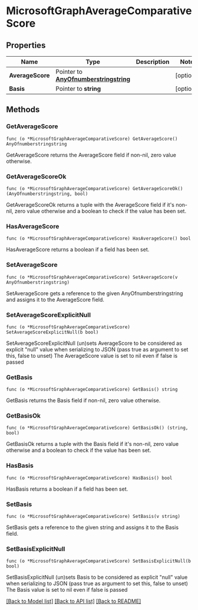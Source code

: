 # MicrosoftGraphAverageComparativeScore

## Properties

Name | Type | Description | Notes
------------ | ------------- | ------------- | -------------
**AverageScore** | Pointer to [**AnyOfnumberstringstring**](anyOf&lt;number,string,string&gt;.md) |  | [optional] 
**Basis** | Pointer to **string** |  | [optional] 

## Methods

### GetAverageScore

`func (o *MicrosoftGraphAverageComparativeScore) GetAverageScore() AnyOfnumberstringstring`

GetAverageScore returns the AverageScore field if non-nil, zero value otherwise.

### GetAverageScoreOk

`func (o *MicrosoftGraphAverageComparativeScore) GetAverageScoreOk() (AnyOfnumberstringstring, bool)`

GetAverageScoreOk returns a tuple with the AverageScore field if it's non-nil, zero value otherwise
and a boolean to check if the value has been set.

### HasAverageScore

`func (o *MicrosoftGraphAverageComparativeScore) HasAverageScore() bool`

HasAverageScore returns a boolean if a field has been set.

### SetAverageScore

`func (o *MicrosoftGraphAverageComparativeScore) SetAverageScore(v AnyOfnumberstringstring)`

SetAverageScore gets a reference to the given AnyOfnumberstringstring and assigns it to the AverageScore field.

### SetAverageScoreExplicitNull

`func (o *MicrosoftGraphAverageComparativeScore) SetAverageScoreExplicitNull(b bool)`

SetAverageScoreExplicitNull (un)sets AverageScore to be considered as explicit "null" value
when serializing to JSON (pass true as argument to set this, false to unset)
The AverageScore value is set to nil even if false is passed
### GetBasis

`func (o *MicrosoftGraphAverageComparativeScore) GetBasis() string`

GetBasis returns the Basis field if non-nil, zero value otherwise.

### GetBasisOk

`func (o *MicrosoftGraphAverageComparativeScore) GetBasisOk() (string, bool)`

GetBasisOk returns a tuple with the Basis field if it's non-nil, zero value otherwise
and a boolean to check if the value has been set.

### HasBasis

`func (o *MicrosoftGraphAverageComparativeScore) HasBasis() bool`

HasBasis returns a boolean if a field has been set.

### SetBasis

`func (o *MicrosoftGraphAverageComparativeScore) SetBasis(v string)`

SetBasis gets a reference to the given string and assigns it to the Basis field.

### SetBasisExplicitNull

`func (o *MicrosoftGraphAverageComparativeScore) SetBasisExplicitNull(b bool)`

SetBasisExplicitNull (un)sets Basis to be considered as explicit "null" value
when serializing to JSON (pass true as argument to set this, false to unset)
The Basis value is set to nil even if false is passed

[[Back to Model list]](../README.md#documentation-for-models) [[Back to API list]](../README.md#documentation-for-api-endpoints) [[Back to README]](../README.md)


